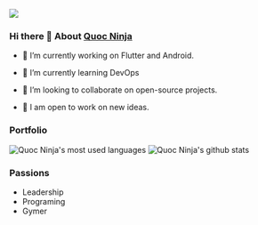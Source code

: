 ![](https://komarev.com/ghpvc/?username=phucquoc-ng)

### Hi there 👋 About [Quoc Ninja](https://phucquoc-ng.github.io/)

- 🔭  I’m currently working on Flutter and Android.

- 🌱  I’m currently learning DevOps

- 👯  I’m looking to collaborate on open-source projects.

- 💫  I am open to work on new ideas.

### Portfolio

![Quoc Ninja's most used languages](https://github-readme-stats.vercel.app/api/top-langs/?username=phucquoc-ng&layout=compact) ![Quoc Ninja's github stats](https://github-readme-stats.wasabeef.vercel.app/api?username=phucquoc-ng&show_icons=true&line_height=21&show_icons=true&theme=dracula)


### Passions

- Leadership
- Programing
- Gymer
  
